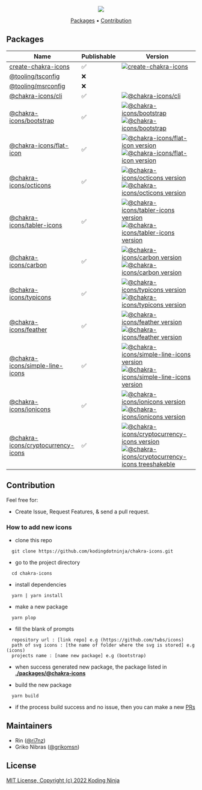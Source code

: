 <!-- markdownlint-disable MD033 MD036 MD041 -->
<p align="center">
  <img src="https://raw.githubusercontent.com/kodingdotninja/create-chakra-icons/main/.github/docs/chakra-icons.png" /> 
  <br />
</p>

<p align="center">
  <a href="#packages">Packages</a> • 
  <a href="#contribution">Contribution</a>
</p>

## Packages

<!-- prettier-ignore-start -->
| Name                                                                                                                                 | Publishable | Version                                                                                                                                                                                                                                                                                                                                                                                                                                                                                                                              |
| --------------------------------------------------------------------------------------------------------------------                 | ----------- | -------------------------------------------------------------------------------------------------------------------------------                                                                                                                                                                                                                                                                                                                                                                                                      |
| [create-chakra-icons](https://github.com/kodingdotninja/chakra-icons/tree/main/packages/create-chakra-icons)                         | ✅          | [![create-chakra-icons](https://badgen.net/npm/v/create-chakra-icons?color=green)](https://www.npmjs.com/package/create-chakra-icons)                                                                                                                                                                                                                                                                                                                                                                                                |
| [@tooling/tsconfig](https://github.com/kodingdotninja/chakra-icons/tree/main/tooling/ts.conf)                                        | ❌          |                                                                                                                                                                                                                                                                                                                                                                                                                                                                                                                                      |
| [@tooling/msrconfig](https://github.com/kodingdotninja/chakra-icons/tree/main/tooling/msr.conf)                                      | ❌          |                                                                                                                                                                                                                                                                                                                                                                                                                                                                                                                                      |
| [@chakra-icons/cli](https://github.com/kodingdotninja/chakra-icons/tree/main/tooling/cli)                                            | ✅          | [![@chakra-icons/cli](https://badgen.net/npm/v/@chakra-icons/cli?color=green)](https://www.npmjs.com/package/@chakra-icons/cli)                                                                                                                                                                                                                                                                                                                                                                                                      |
| [@chakra-icons/bootstrap](https://github.com/kodingdotninja/chakra-icons/tree/main/packages/@chakra-icons/bootstrap)                 | ✅          | [![@chakra-icons/bootstrap](https://badgen.net/npm/v/@chakra-icons/bootstrap?color=green)](https://www.npmjs.com/package/@chakra-icons/bootstrap)                                 [![@chakra-icons/bootstrap](https://badgen.net/bundlephobia/tree-shaking/@chakra-icons/bootstrap?color=blue)](https://bundlephobia.com/package/@chakra-icons/bootstrap)                                                                                                                                                                            |
| [@chakra-icons/flat-icon](https://github.com/kodingdotninja/chakra-icons/tree/main/packages/@chakra-icons/flat-icon)                 | ✅          | [![@chakra-icons/flat-icon version](https://badgen.net/npm/v/@chakra-icons/flat-icon?color=green)](https://www.npmjs.com/package/@chakra-icons/flat-icon)                         [![@chakra-icons/flat-icon version](https://badgen.net/bundlephobia/tree-shaking/@chakra-icons/flat-icon?color=blue)](https://bundlephobia.com/package/@chakra-icons/flat-icon)                                                                                                                                                                    |
| [@chakra-icons/octicons](https://github.com/kodingdotninja/chakra-icons/tree/main/packages/@chakra-icons/octicons)                   | ✅          | [![@chakra-icons/octicons version](https://badgen.net/npm/v/@chakra-icons/octicons?color=green)](https://www.npmjs.com/package/@chakra-icons/octicons)                            [![@chakra-icons/octicons version](https://badgen.net/bundlephobia/tree-shaking/@chakra-icons/octicons?color=blue)](https://bundlephobia.com/package/@chakra-icons/octicons)                                                                                                                                                                       |
| [@chakra-icons/tabler-icons](https://github.com/kodingdotninja/chakra-icons/tree/main/packages/@chakra-icons/tabler-icons)           | ✅          | [![@chakra-icons/tabler-icons version](https://badgen.net/npm/v/@chakra-icons/tabler-icons?color=green)](https://www.npmjs.com/package/@chakra-icons/tabler-icons)                [![@chakra-icons/tabler-icons version](https://badgen.net/bundlephobia/tree-shaking/@chakra-icons/tabler-icons?color=blue)](https://bundlephobia.com/package/@chakra-icons/tabler-icons)                                                                                                                                                           |
| [@chakra-icons/carbon](https://github.com/kodingdotninja/chakra-icons/tree/main/packages/@chakra-icons/carbon)                       | ✅          | [![@chakra-icons/carbon version](https://badgen.net/npm/v/@chakra-icons/carbon?color=green)](https://www.npmjs.com/package/@chakra-icons/carbon)                                  [![@chakra-icons/carbon version](https://badgen.net/bundlephobia/tree-shaking/@chakra-icons/carbon?color=blue)](https://bundlephobia.com/package/@chakra-icons/carbon)                                                                                                                                                                             |
| [@chakra-icons/typicons](https://github.com/kodingdotninja/chakra-icons/tree/main/packages/@chakra-icons/typicons)                   | ✅          | [![@chakra-icons/typicons version](https://badgen.net/npm/v/@chakra-icons/typicons?color=green)](https://www.npmjs.com/package/@chakra-icons/typicons)                            [![@chakra-icons/typicons version](https://badgen.net/bundlephobia/tree-shaking/@chakra-icons/typicons?color=blue)](https://bundlephobia.com/package/@chakra-icons/typicons)                                                                                                                                                                       |
| [@chakra-icons/feather](https://github.com/kodingdotninja/chakra-icons/tree/main/packages/@chakra-icons/feather)                     | ✅          | [![@chakra-icons/feather version](https://badgen.net/npm/v/@chakra-icons/feather?color=green)](https://www.npmjs.com/package/@chakra-icons/feather)                               [![@chakra-icons/feather version](https://badgen.net/bundlephobia/tree-shaking/@chakra-icons/feather?color=blue)](https://bundlephobia.com/package/@chakra-icons/feather)                                                                                                                                                                          |
| [@chakra-icons/simple-line-icons](https://github.com/kodingdotninja/chakra-icons/tree/main/packages/@chakra-icons/simple-line-icons) | ✅          | [![@chakra-icons/simple-line-icons version](https://badgen.net/npm/v/@chakra-icons/simple-line-icons?color=green)](https://www.npmjs.com/package/@chakra-icons/simple-line-icons) [![@chakra-icons/simple-line-icons version](https://badgen.net/bundlephobia/tree-shaking/@chakra-icons/simple-line-icons?color=blue)](https://bundlephobia.com/package/@chakra-icons/simple-line-icons)                                                                                                                                            |
| [@chakra-icons/ionicons](https://github.com/kodingdotninja/chakra-icons/tree/main/packages/@chakra-icons/ionicons)                   | ✅          | [![@chakra-icons/ionicons version](https://badgen.net/npm/v/@chakra-icons/ionicons?color=green)](https://www.npmjs.com/package/@chakra-icons/ionicons)                            [![@chakra-icons/ionicons version](https://badgen.net/bundlephobia/tree-shaking/@chakra-icons/ionicons?color=blue)](https://bundlephobia.com/package/@chakra-icons/ionicons)                                                                                                                                                                       |
| [@chakra-icons/cryptocurrency-icons](https://github.com/kodingdotninja/chakra-icons/tree/main/packages/@chakra-icons/cryptocurrency-icons) | ✅  | [![@chakra-icons/cryptocurrency-icons version](https://badgen.net/npm/v/@chakra-icons/cryptocurrency-icons?color=green)](https://www.npmjs.com/package/@chakra-icons/cryptocurrency-icons) [![@chakra-icons/cryptocurrency-icons treeshakeble](https://badgen.net/bundlephobia/tree-shaking/@chakra-icons/cryptocurrency-icons?color=blue)](https://bundlephobia.com/package/@chakra-icons/cryptocurrency-icons) |
<!-- APPEND_CHAKRA_ICONS_HERE -->
<!-- prettier-ignore-end -->

## Contribution

Feel free for:

- Create Issue, Request Features, & send a pull request.

### How to add new icons

- clone this repo

```
  git clone https://github.com/kodingdotninja/chakra-icons.git
```

- go to the project directory

```
  cd chakra-icons
```

- install dependencies

```
  yarn | yarn install
```

- make a new package

```
  yarn plop
```

- fill the blank of prompts

```
  repository url : [link repo] e.g (https://github.com/twbs/icons)
  path of svg icons : [the name of folder where the svg is stored] e.g (icons)
  projects name : [name new package] e.g (bootstrap)
```

- when success generated new package, the package listed in [**./packages/@chakra-icons**](https://github.com/kodingdotninja/chakra-icons/tree/main/packages/@chakra-icons)

- build the new package

```
  yarn build
```

- if the process build success and no issue, then you can make a new [PRs](https://github.com/kodingdotninja/chakra-icons/compare)

## Maintainers

- Rin ([@ri7nz](https://github.com/ri7nz))
- Griko Nibras ([@grikomsn](https://github.com/grikomsn))

## License

[MIT License, Copyright (c) 2022 Koding Ninja](./LICENSE)
